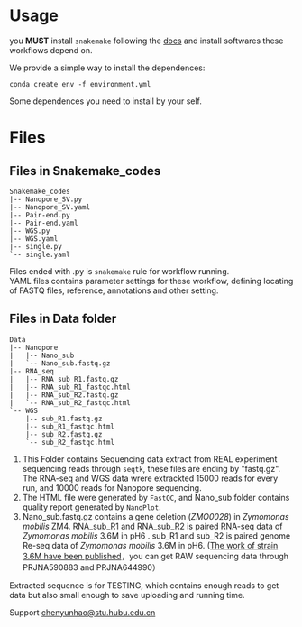 # Usage
you **MUST** install `snakemake` following the [docs](https://snakemake.readthedocs.io/en/stable/getting_started/installation.html) and install softwares these workflows depend on.

We provide a simple way to install the dependences:  

    conda create env -f environment.yml  

Some dependences you need to install by your self.  

# Files
## Files in Snakemake_codes
    Snakemake_codes
    |-- Nanopore_SV.py
    |-- Nanopore_SV.yaml
    |-- Pair-end.py
    |-- Pair-end.yaml
    |-- WGS.py
    |-- WGS.yaml
    |-- single.py
    `-- single.yaml
Files ended with .py is `snakemake` rule for workflow running.  
YAML files contains parameter settings for these workflow, defining locating of FASTQ files, reference, annotations and other setting.

## Files in Data folder
    Data
    |-- Nanopore 
    |   |-- Nano_sub
    |   `-- Nano_sub.fastq.gz
    |-- RNA_seq
    |   |-- RNA_sub_R1.fastq.gz
    |   |-- RNA_sub_R1_fastqc.html
    |   |-- RNA_sub_R2.fastq.gz
    |   `-- RNA_sub_R2_fastqc.html
    `-- WGS
        |-- sub_R1.fastq.gz
        |-- sub_R1_fastqc.html
        |-- sub_R2.fastq.gz
        `-- sub_R2_fastqc.html
1. This Folder contains Sequencing data extract from REAL experiment sequencing reads through `seqtk`, these files are ending by "fastq.gz".
The RNA-seq and WGS data wrere extrackted 15000 reads for every run, and 10000 reads for Nanopore sequencing.  
2. The HTML file were generated by `FastQC`, and Nano_sub folder contains quality report generated by `NanoPlot`.
3. Nano_sub.fastq.gz contains a gene deletion (*ZMO0028*)  in *Zymomonas mobilis* ZM4. RNA_sub_R1 and RNA_sub_R2 is paired RNA-seq data of *Zymomonas mobilis* 3.6M in pH6 . sub_R1 and sub_R2 is paired genome Re-seq data of *Zymomonas mobilis* 3.6M in pH6. ([The work of strain 3.6M have been published](https://biotechnologyforbiofuels.biomedcentral.com/articles/10.1186/s13068-020-01781-1)，you can get RAW sequencing data through PRJNA590883 and PRJNA644990）

Extracted sequence is for TESTING, which contains enough reads to get data but also small enough to save uploading and running time.

Support <chenyunhao@stu.hubu.edu.cn>